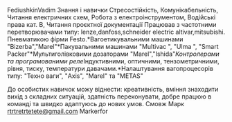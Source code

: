 FediushkinVadim
Знання і навички
Стресостійкість, Комунікабельність, Читання електричних схем, Робота з електроінструментом, Водійські права кат. B, Читання проєктної документації
Працював з частотними перетворювачами типу: lenze,danfoss,schneider electric altivar,mitsubishi. Пневматикою фірми Festo.*Вагоетикувальними машинами "Bizerba","Marel"*Пакувальними машинами "Multivac ", "Ulma ", "Smart Packer"*Мультиголівковими дозаторами "Marel","Ishida"*Контролерами та програмованими реле*Індуктивними, оптичними, тензометричними, рівня, тиску, температури давачами.*Налаштування вагопроцесорів типу: "Техно ваги", "Axis", "Marel" та "METAS"


До особистих навичок можу віднести: креативність, вміння знаходити вихід з складних ситуацій, здатність переконувати, добре працюю в команді та швидко адаптуюсь до нових умов.
Смовж Марк rtrtretrtetete@gmail.com  Markerfor